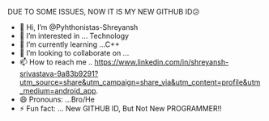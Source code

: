 DUE TO SOME ISSUES, NOW IT IS MY NEW GITHUB ID😕
- 👋 Hi, I’m @Pyhthonistas-Shreyansh
- 👀 I’m interested in ... Technology
- 🌱 I’m currently learning ...C++
- 💞️ I’m looking to collaborate on ...
- 📫 How to reach me ..
https://www.linkedin.com/in/shreyansh-srivastava-9a83b9291?utm_source=share&utm_campaign=share_via&utm_content=profile&utm_medium=android_app.
- 😄 Pronouns: ...Bro/He
- ⚡ Fun fact: ... New GITHUB ID, But Not New PROGRAMMER!!

<!---
Pyhthonistas-Shreyansh/Pyhthonistas-Shreyansh is a ✨ special ✨ repository because its `README.md` (this file) appears on your GitHub profile.
You can click the Preview link to take a look at your changes.
--->
